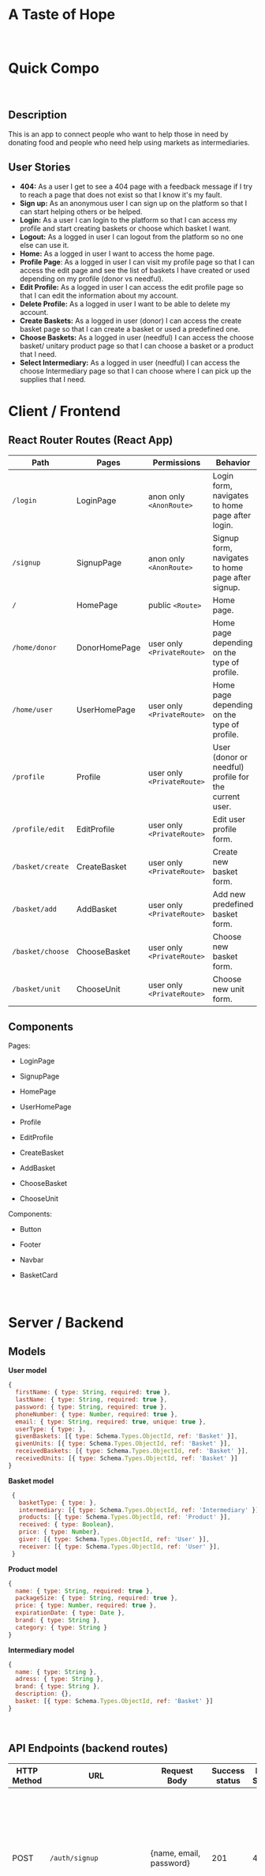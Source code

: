 # A Taste of Hope

<br>

# Quick Compo

<br>

## Description

This is an app to connect people who want to help those in need by donating food and people who need help using markets as intermediaries.

## User Stories

- **404:** As a user I get to see a 404 page with a feedback message if I try to reach a page that does not exist so that I know it's my fault.
- **Sign up:** As an anonymous user I can sign up on the platform so that I can start helping others or be helped.
- **Login:** As a user I can login to the platform so that I can access my profile and start creating baskets or choose which basket I want.
- **Logout:** As a logged in user I can logout from the platform so no one else can use it.
- **Home:** As a logged in user I want to access the home page.
- **Profile Page**: As a logged in user I can visit my profile page so that I can access the edit page and see the list of baskets I have created or used depending on my profile (donor vs needful).
- **Edit Profile:** As a logged in user I can access the edit profile page so that I can edit the information about my account.
- **Delete Profile:** As a logged in user I want to be able to delete my account.
- **Create Baskets:** As a logged in user (donor) I can access the create basket page so that I can create a basket or used a predefined one.
- **Choose Baskets:** As a logged in user (needful) I can access the choose basket/ unitary product page so that I can choose a basket or a product that I need.
- **Select Intermediary:** As a logged in user (needful) I can access the choose Intermediary page so that I can choose where I can pick up the supplies that I need.

# Client / Frontend

## React Router Routes (React App)

| Path             | Pages        | Permissions                | Behavior                                              |
| ---------------- | ------------ | -------------------------- | ----------------------------------------------------- |
| `/login`         | LoginPage    | anon only `<AnonRoute>`    | Login form, navigates to home page after login.       |
| `/signup`        | SignupPage   | anon only `<AnonRoute>`    | Signup form, navigates to home page after signup.     |
| `/`              | HomePage     | public `<Route>`           | Home page.                                            |
| `/home/donor`          | DonorHomePage | user only `<PrivateRoute>` | Home page depending on the type of profile.           |
| `/home/user`          | UserHomePage | user only `<PrivateRoute>` | Home page depending on the type of profile.           |
| `/profile`       | Profile      | user only `<PrivateRoute>` | User (donor or needful) profile for the current user. |
| `/profile/edit`  | EditProfile  | user only `<PrivateRoute>` | Edit user profile form.                               |
| `/basket/create` | CreateBasket | user only `<PrivateRoute>` | Create new basket form.                               |
| `/basket/add`    | AddBasket    | user only `<PrivateRoute>` | Add new predefined basket form.                       |
| `/basket/choose` | ChooseBasket | user only `<PrivateRoute>` | Choose new basket form.                               |
| `/basket/unit`   | ChooseUnit   | user only `<PrivateRoute>` | Choose new unit form.                                 |

## Components

Pages:

- LoginPage

- SignupPage

- HomePage

- UserHomePage

- Profile

- EditProfile

- CreateBasket

- AddBasket

- ChooseBasket

- ChooseUnit

Components:

- Button

- Footer

- Navbar

- BasketCard

<br>

# Server / Backend

## Models

**User model**

```javascript
{
  firstName: { type: String, required: true },
  lastName: { type: String, required: true },
  password: { type: String, required: true },
  phoneNumber: { type: Number, required: true },
  email: { type: String, required: true, unique: true },
  userType: { type: },
  givenBaskets: [{ type: Schema.Types.ObjectId, ref: 'Basket' }],
  givenUnits: [{ type: Schema.Types.ObjectId, ref: 'Basket' }],
  receivedBaskets: [{ type: Schema.Types.ObjectId, ref: 'Basket' }],
  receivedUnits: [{ type: Schema.Types.ObjectId, ref: 'Basket' }]
}
```

**Basket model**

```javascript
 {
   basketType: { type: },
   intermediary: [{ type: Schema.Types.ObjectId, ref: 'Intermediary' }],
   products: [{ type: Schema.Types.ObjectId, ref: 'Product' }],
   received: { type: Boolean},
   price: { type: Number},
   giver: [{ type: Schema.Types.ObjectId, ref: 'User' }],
   receiver: [{ type: Schema.Types.ObjectId, ref: 'User' }],
 }
```

**Product model**

```javascript
{
  name: { type: String, required: true },
  packageSize: { type: String, required: true },
  price: { type: Number, required: true },
  expirationDate: { type: Date },
  brand: { type: String },
  category: { type: String }
}
```

**Intermediary model**

```javascript
{
  name: { type: String },
  adress: { type: String },
  brand: { type: String },
  description: {},
  basket: [{ type: Schema.Types.ObjectId, ref: 'Basket' }]
}
```

<br>

## API Endpoints (backend routes)

| HTTP Method | URL                    | Request Body                 | Success status | Error Status | Description                                                                                                                     |
| ----------- | ---------------------- | ---------------------------- | -------------- | ------------ | ------------------------------------------------------------------------------------------------------------------------------- |
| POST        | `/auth/signup`         | {name, email, password}      | 201            | 404          | Checks if fields not empty (422) and user not exists (409), then create user with encrypted password, and store user in session |
| POST        | `/auth/login`          | {email, password}         | 200            | 401          | Checks if fields not empty (422), if user exists (404), and if password matches (404), then stores user in session              |
| GET        | `/auth/verify`         |                              | 200            | 400          | verify if the user is logged in                                                                                                               |
| GET        | `/auth/updateToken`         |                              | 200            | 400          | get user token updated                                                                                                               |
| GET         | `/api/profile/:id`     |                              |                |              | show specific profile                                                                                                            |
| PUT         | `/api/profile/:id`     | { firstName, lastName, phoneNumber }                | 201            | 400          | edit profile                                                                                                                     |
| DELETE      | `/api/profile/:id`     |                              | 200            | 400          | delete profile                                                                                                                   |
| PUT         | `/api/basket/:id`           |                              | 201            | 400          | edit basket                                                                                                                      |
| POST         | `/api/basket/`           |                              | 201            | 400          | create new basket                                                                                                                      |
| DELETE         | `/api/basket/:id`           |                              | 201            | 400          | delete basket                                                                                                                      |
| GET         | `/api/market/:id/baskets`           |                              | 201            | 400          | choose basket                                                                                                                      |                                                                                 
<br>

## API's

<br>

## Packages

<br>

### Git

The url to your repository and to your deployed project

[Client repository Link](https://github.com/HugoEsteves21/TasteOfHope-Client)

[Server repository Link](https://github.com/HugoEsteves21/TasteOfHope-Server)

[Deployed App Link](http://heroku.com)

### Slides

[Slides Link](http://slides.com) - The url to your _public_ presentation slides

### Contributors

Hugo Esteves - <HugoEsteves21> - <https://www.linkedin.com/in/hugo-veiga-esteves/>

Bruno Rocha - <brunorocha20> - <https://www.linkedin.com/in/bruno-m-a-rocha/>
